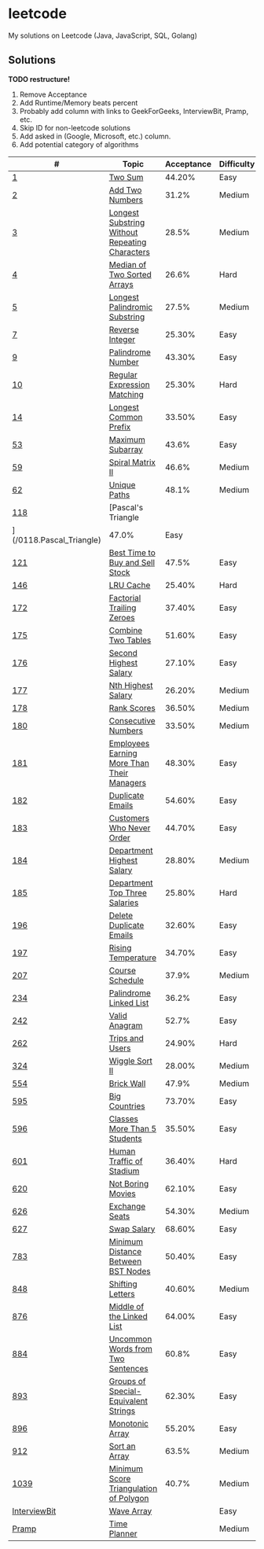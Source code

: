 # leetcode
My solutions on Leetcode (Java, JavaScript, SQL, Golang)

## Solutions

**TODO restructure!**
1. Remove Acceptance
2. Add Runtime/Memory beats percent
3. Probably add column with links to GeekForGeeks, InterviewBit, Pramp, etc.
4. Skip ID for non-leetcode solutions 
5. Add asked in (Google, Microsoft, etc.) column.
6. Add potential category of algorithms 

| # | Topic | Acceptance | Difficulty |
|---|-------|------------|------------|
|[1](https://leetcode.com/problems/two-sum)|[Two Sum](/0001.Two_Sum)|44.20%|Easy|
|[2](https://leetcode.com/problems/add-two-numbers)|[Add Two Numbers](/0002.Add_Two_Numbers)|31.2%|Medium|
|[3](https://leetcode.com/problems/longest-substring-without-repeating-characters/)|[Longest Substring Without Repeating Characters](/0003.Longest_Substring_Without_Repeating_Characters)|28.5%|Medium|
|[4](https://leetcode.com/problems/median-of-two-sorted-arrays/)|[Median of Two Sorted Arrays](/0004.Median_of_Two_Sorted_Arrays)|26.6%|Hard|
|[5](https://leetcode.com/problems/longest-palindromic-substring/)|[Longest Palindromic Substring](/0005.Longest_Palindromic_Substring)|27.5%|Medium|
|[7](https://leetcode.com/problems/reverse-integer)|[Reverse Integer](/0007.Reverse_Integer)|25.30%|Easy|
|[9](https://leetcode.com/problems/palindrome-number)|[Palindrome Number](/0009.Palindrome_Number)|43.30%|Easy|
|[10](https://leetcode.com/problems/regular-expression-matching)|[Regular Expression Matching](/0010.Regular_Expression_Matching)|25.30%|Hard|
|[14](https://leetcode.com/problems/longest-common-prefix)|[Longest Common Prefix](/0014.Longest_Common_Prefix)|33.50%|Easy|
|[53](https://leetcode.com/problems/maximum-subarray/)|[Maximum Subarray](/0053.Maximum_Subarray)|43.6%|Easy|
|[59](https://leetcode.com/problems/spiral-matrix-ii)|[Spiral Matrix II](/0014.Spiral_Matrix_II)|46.6%|Medium|
|[62](https://leetcode.com/problems/unique-paths/)|[Unique Paths](/0062.Unique_Paths)|48.1%|Medium|
|[118](https://leetcode.com/problems/pascals-triangle/)|[Pascal's Triangle
](/0118.Pascal_Triangle)|47.0%|Easy
|[121](https://leetcode.com/problems/best-time-to-buy-and-sell-stock/)|[Best Time to Buy and Sell Stock](0121.Best_Time_to_Buy_and_Sell_Stock)|47.5%|Easy|
|[146](https://leetcode.com/problems/lru-cache)|[LRU Cache](/0146.LRU_Cache)|25.40%|Hard|
|[172](https://leetcode.com/problems/factorial-trailing-zeroes/)|[Factorial Trailing Zeroes](/0172.Factorial_Trailing_Zeroes)|37.40%|Easy|
|[175](https://leetcode.com/problems/combine-two-tables)|[Combine Two Tables](/0175.Combine_Two_Tables)|51.60%|Easy|
|[176](https://leetcode.com/problems/second-highest-salary)|[Second Highest Salary](/0176.Second_Highest_Salary)|27.10%|Easy|
|[177](https://leetcode.com/problems/nth-highest-salary)|[Nth Highest Salary](/0177.Nth_Highest_Salary)|26.20%|Medium|
|[178](https://leetcode.com/problems/rank-scores)|[Rank Scores](/0178.Rank_Scores)|36.50%|Medium|
|[180](https://leetcode.com/problems/consecutive-numbers)|[Consecutive Numbers](/0180.Consecutive_Numbers)|33.50%|Medium|
|[181](https://leetcode.com/problems/employees-earning-more-than-their-managers)|[Employees Earning More Than Their Managers](/0181.Employees_Earning_More_Than_Their_Managers)|48.30%|Easy|
|[182](https://leetcode.com/problems/duplicate-emails)|[Duplicate Emails](/0182.Duplicate_Emails)|54.60%|Easy|
|[183](https://leetcode.com/problems/customers-who-never-order)|[Customers Who Never Order](/0183.Customers_Who_Never_Order)|44.70%|Easy|
|[184](https://leetcode.com/problems/department-highest-salary)|[Department Highest Salary](/0184.Department_Highest_Salary)|28.80%|Medium|
|[185](https://leetcode.com/problems/department-top-three-salaries)|[Department Top Three Salaries](/0185.Department_Top_Three_Salaries)|25.80%|Hard|
|[196](https://leetcode.com/problems/delete-duplicate-emails)|[Delete Duplicate Emails](/0196.Delete_Duplicate_Emails)|32.60%|Easy|
|[197](https://leetcode.com/problems/rising-temperature)|[Rising Temperature](/0197.Rising_Temperature)|34.70%|Easy|
|[207](https://leetcode.com/problems/course-schedule/)|[Course Schedule](/0207.Course_Schedule)|37.9%|Medium|
|[234](https://leetcode.com/problems/palindrome-linked-list/)|[Palindrome Linked List](/0234.Palindrome_Linked_List)|36.2%|Easy|
|[242](https://leetcode.com/problems/valid-anagram/)|[Valid Anagram](/0242.Valid_Anagram)|52.7%|Easy|
|[262](https://leetcode.com/problems/trips-and-users)|[Trips and Users](/0262.Trips_and_Users)|24.90%|Hard|
|[324](https://leetcode.com/problems/wiggle-sort-ii)|[Wiggle Sort II](/0324.Wiggle_Sort_II)|28.00%|Medium|
|[554](https://leetcode.com/problems/brick-wall/)|[Brick Wall](/0554.Brick_Wall)|47.9%|Medium|
|[595](https://leetcode.com/problems/big-countries)|[Big Countries](/0595.Big_Countries)|73.70%|Easy|
|[596](https://leetcode.com/problems/classes-more-than-5-students)|[Classes More Than 5 Students](/0596.Classes_More_Than_5_Students)|35.50%|Easy|
|[601](https://leetcode.com/problems/human-traffic-of-stadium)|[Human Traffic of Stadium](/0601.Human_Traffic_of_Stadium)|36.40%|Hard|
|[620](https://leetcode.com/problems/not-boring-movies)|[Not Boring Movies](/0620.Not_Boring_Movies)|62.10%|Easy|
|[626](https://leetcode.com/problems/exchange-seats)|[Exchange Seats](/0626.Exchange_Seats)|54.30%|Medium|
|[627](https://leetcode.com/problems/swap-salary)|[Swap Salary](/0627.Swap_Salary)|68.60%|Easy|
|[783](https://leetcode.com/problems/minimum-distance-between-bst-nodes)|[Minimum Distance Between BST Nodes](/0783.Minimum_Distance_Between_BST_Nodes)|50.40%|Easy|
|[848](https://leetcode.com/problems/shifting-letters)|[Shifting Letters](/0848.Shifting_Letters)|40.60%|Medium|
|[876](https://leetcode.com/problems/middle-of-the-linked-list)|[Middle of the Linked List](/0893.Middle_of_the_Linked_List)|64.00%|Easy|
|[884](https://leetcode.com/problems/uncommon-words-from-two-sentences/)|[Uncommon Words from Two Sentences](/0884.Uncommon_Words_from_Two_Sentences)|60.8%|Easy|
|[893](https://leetcode.com/problems/groups-of-special-equivalent-strings)|[Groups of Special-Equivalent Strings](/0893.Groups_of_Special-Equivalent_Strings)|62.30%|Easy|
|[896](https://leetcode.com/problems/monotonic-array)|[Monotonic Array](/0896.Monotonic_Array)|55.20%|Easy|
|[912](https://leetcode.com/problems/sort-an-array/)|[Sort an Array](/0912.Sort_an_Array)|63.5%|Medium|
|[1039](https://leetcode.com/problems/minimum-score-triangulation-of-polygon/)|[Minimum Score Triangulation of Polygon](/1039.Minimum_Score_Triangulation_of_Polygon)|40.7%|Medium|
|[InterviewBit](https://www.interviewbit.com/problems/wave-array/)|[Wave Array](/InterviewBit.Wave_Array)||Easy|
|[Pramp](https://www.pramp.com/challenge/3QnxW6xoPLTNl5jX5Lg1)|[Time Planner](/Pramp.Time_Planner)||Medium|
